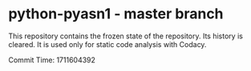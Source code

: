 # python-pyasn1 - master branch

This repository contains the frozen state of the repository.
Its history is cleared. It is used only for static code
analysis with Codacy.

Commit Time: 1711604392